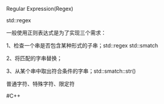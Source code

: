 Regular Expression(Regex)

std::regex

一般使用正则表达式是为了实现三个需求：

1、检查一个串是否包含某种形式的子串；std::regex std::smatch

2、将匹配的字串替换；

3、从某个串中取出符合条件的字串；std::smatch::str()

普通字符、特殊字符、限定符

#C++